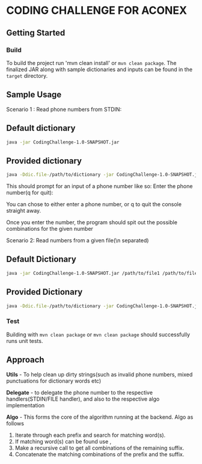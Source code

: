 # CODING CHALLENGE FOR ACONEX

## Getting Started

### Build

To build the project run 
'mvn clean install' or `mvn clean package`.
The finalized JAR along with sample dictionaries and inputs can be found in the `target` directory.

## Sample Usage


Scenario 1 : Read phone numbers from STDIN:


## Default dictionary
```sh
java -jar CodingChallenge-1.0-SNAPSHOT.jar
```

## Provided dictionary
```sh
java -Ddic.file-/path/to/dictionary -jar CodingChallenge-1.0-SNAPSHOT.jar
```

This should prompt for an input of a phone number like so:
Enter the phone number(q for quit): 

You can chose to either enter a phone number, or q to quit the console straight away.

Once you enter the number, the program should spit out the possible combinations for the given number


Scenario 2: Read numbers from a given file(\n separated)

## Default Dictionary
```sh
java -jar CodingChallenge-1.0-SNAPSHOT.jar /path/to/file1 /path/to/file2 <and so on>
```

## Provided Dictionary
```sh
java -Ddic.file-/path/to/dictionary -jar CodingChallenge-1.0-SNAPSHOT.jar /path/to/file1 /path/to/file2 <and so on>
```

### Test

Building with `mvn clean package` or `mvn clean package` should successfully runs unit tests.
  
## Approach

**Utils** - To help clean up dirty strings(such as invalid phone numbers, mixed punctuations for dictionary words etc)

**Delegate** - to delegate the phone number to the respective handlers(STDIN/FILE handler), and also to the respective algo implementation

**Algo** - This forms the core of the algorithm running at the backend. Algo as follows
  1. Iterate through each prefix  and search for matching word(s).
  2. If matching word(s) can be found use ,
  3. Make a recursive call to get all combinations of the remaining suffix.
  4. Concatenate the matching combinations of the prefix and the suffix.

